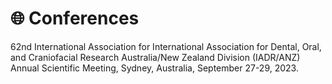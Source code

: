 # :globe_with_meridians: Conferences
62nd International Association for International Association for Dental, Oral, and Craniofacial Research Australia/New Zealand Division (IADR/ANZ) Annual Scientific Meeting, Sydney, Australia, September 27-29, 2023.

